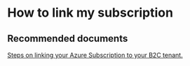  <properties
	pageTitle="Business to Consumer (B2C)/How to link my subscription"
	description="Business to Consumer (B2C)/How to link my subscription"
	service="microsoft.azureactivedirectory"
	resource="b2cDirectories"
	authors="parakhj"
	displayOrder="2"
	selfHelpType="resource"
	supportTopicIds="32416703"
	resourceTags=""
	productPesIds=""
	cloudEnvironments="public"
/>

# How to link my subscription

## **Recommended documents**

[Steps on linking your Azure Subscription to your B2C tenant.](https://docs.microsoft.com/azure/active-directory-b2c/active-directory-b2c-how-to-enable-billing) 